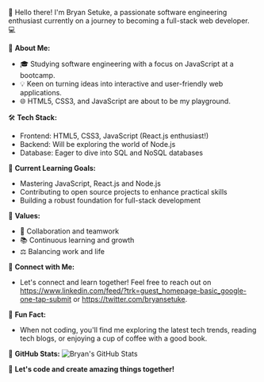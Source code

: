 👋 Hello there! I'm Bryan Setuke, a passionate software engineering enthusiast currently on a journey to becoming a full-stack web developer. 💻

🚀 **About Me:**
- 🎓 Studying software engineering with a focus on JavaScript at a bootcamp.
- 💡 Keen on turning ideas into interactive and user-friendly web applications.
- 🌐 HTML5, CSS3, and JavaScript are about to be my playground.

🛠️ **Tech Stack:**
- Frontend: HTML5, CSS3, JavaScript (React.js enthusiast!)
- Backend: Will be exploring the world of Node.js
- Database: Eager to dive into SQL and NoSQL databases

🌱 **Current Learning Goals:**
- Mastering JavaScript, React.js and Node.js
- Contributing to open source projects to enhance practical skills
- Building a robust foundation for full-stack development

🌈 **Values:**
- 🤝 Collaboration and teamwork
- 📚 Continuous learning and growth
- ⚖️ Balancing work and life

🔗 **Connect with Me:**
- Let's connect and learn together! Feel free to reach out on https://www.linkedin.com/feed/?trk=guest_homepage-basic_google-one-tap-submit or https://twitter.com/bryansetuke.

🌟 **Fun Fact:**
- When not coding, you'll find me exploring the latest tech trends, reading tech blogs, or enjoying a cup of coffee with a good book.

📌 **GitHub Stats:**
![Bryan's GitHub Stats](https://github-readme-stats.vercel.app/api?username=YourGitHubUsername&show_icons=true&theme=radical)

🚀 **Let's code and create amazing things together!**

